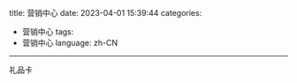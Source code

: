title: 营销中心
date: 2023-04-01 15:39:44
categories:
- 营销中心
tags:
- 营销中心
language: zh-CN
---
礼品卡
<!-- more -->